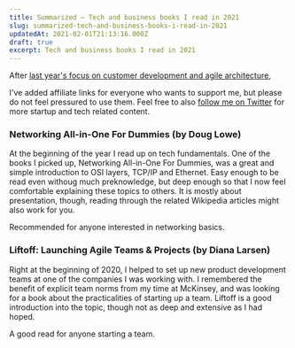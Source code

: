 ```yaml
---
title: Summarized – Tech and business books I read in 2021
slug: summarized-tech-and-business-books-i-read-in-2021
updatedAt: 2021-02-01T21:13:16.000Z
draft: true
excerpt: Tech and business books I read in 2021
---
```


After [last year's focus on customer development and agile architecture](/tech-and-business-books-i-read-in-2020/),

I've added affiliate links for everyone who wants to support me, but please do not feel pressured to use them. Feel free to also [follow me on Twitter](https://twitter.com/intent/follow?original_referer=https%253A%252F%252Fstartup-cto.net%252F&ref_src=twsrc%5Etfw&region=follow_link&screen_name=The_Startup_CTO&tw_p=followbutton) for more startup and tech related content.

### Networking All-in-One For Dummies (by Doug Lowe)

At the beginning of the year I read up on tech fundamentals. One of the books I picked up, Networking All-in-One For Dummies, was a great and simple introduction to OSI layers, TCP/IP and Ethernet. Easy enough to be read even withoug much preknowledge, but deep enough so that I now feel comfortable explaining these topics to others. It is mostly about presentation, though, reading through the related Wikipedia articles might also work for you.

Recommended for anyone interested in networking basics.

### Liftoff: Launching Agile Teams & Projects (by Diana Larsen)

Right at the beginning of 2020, I helped to set up new product development teams at one of the companies I was working with. I remembered the benefit of explicit team norms from my time at McKinsey, and was looking for a book about the practicalities of starting up a team. Liftoff is a good introduction into the topic, though not as deep and extensive as I had hoped.

A good read for anyone starting a team.
